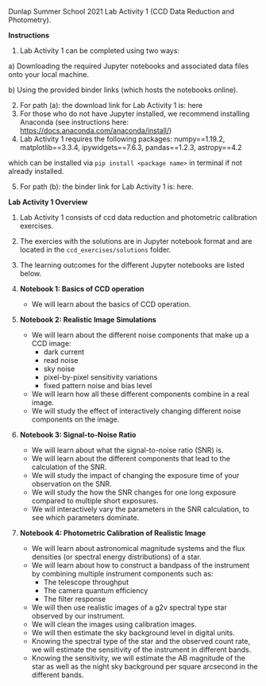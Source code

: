 Dunlap Summer School 2021 Lab Activity 1 (CCD Data Reduction and Photometry).

**Instructions**
1) Lab Activity 1 can be completed using two ways:

a) Downloading the required Jupyter notebooks and associated data files onto your local machine.

b) Using the provided binder links (which hosts the notebooks online).

2) For path (a): the download link for Lab Activity 1 is: here
3) For those who do not have Jupyter installed, we recommend installing Anaconda (see instructions here: https://docs.anaconda.com/anaconda/install/)
4) Lab Activity 1 requires the following packages: numpy==1.19.2, matplotlib==3.3.4, ipywidgets==7.6.3, pandas==1.2.3, astropy==4.2

which can be installed via `pip install <package name>` in terminal if not already installed.  

5) For path (b): the binder link for Lab Activity 1 is: here.

**Lab Activity 1 Overview**
1) Lab Activity 1 consists of ccd data reduction and photometric calibration exercises.
2) The exercies with the solutions are in Jupyter notebook format and are located in the `ccd_exercises/solutions` folder.
3) The learning outcomes for the different Jupyter notebooks are listed below.

4) **Notebook 1: Basics of CCD operation**
    - We will learn about the basics of CCD operation.
5) **Notebook 2:  Realistic Image Simulations**
    - We will learn about the different noise components that make up a CCD image:
        - dark current
        - read noise
        - sky noise
        - pixel-by-pixel sensitivity variations
        - fixed pattern noise and bias level
    - We will learn how all these different components combine in a real image.
    - We will study the effect of interactively changing different noise components on the image.
6) **Notebook 3: Signal-to-Noise Ratio**
    - We will learn about what the signal-to-noise ratio (SNR) is.
    - We will learn about the different components that lead to the calculation of the SNR.
    - We will study the impact of changing the exposure time of your observation on the SNR.
    - We will study the how the SNR changes for one long exposure compared to multiple short exposures.
    - We will interactively vary the parameters in the SNR calculation, to see which parameters dominate.
7) **Notebook 4: Photometric Calibration of Realistic Image**
    - We will learn about astronomical magnitude systems and the flux densities (or spectral energy distributions) of a star.
    - We will learn about how to construct a bandpass of the instrument by combining multiple instrument components such as:
        - The telescope throughput
        - The camera quantum efficiency
        - The filter response
    - We will then use realistic images of a g2v spectral type star observed by our instrument.
    - We will clean the images using calibration images.
    - We will then estimate the sky background level in digital units.
    - Knowing the spectral type of the star and the observed count rate, we will estimate the sensitivity of the instrument in different bands.
    - Knowing the sensitivity, we will estimate the AB magnitude of the star as well as the night sky background per square arcsecond in the different bands.






